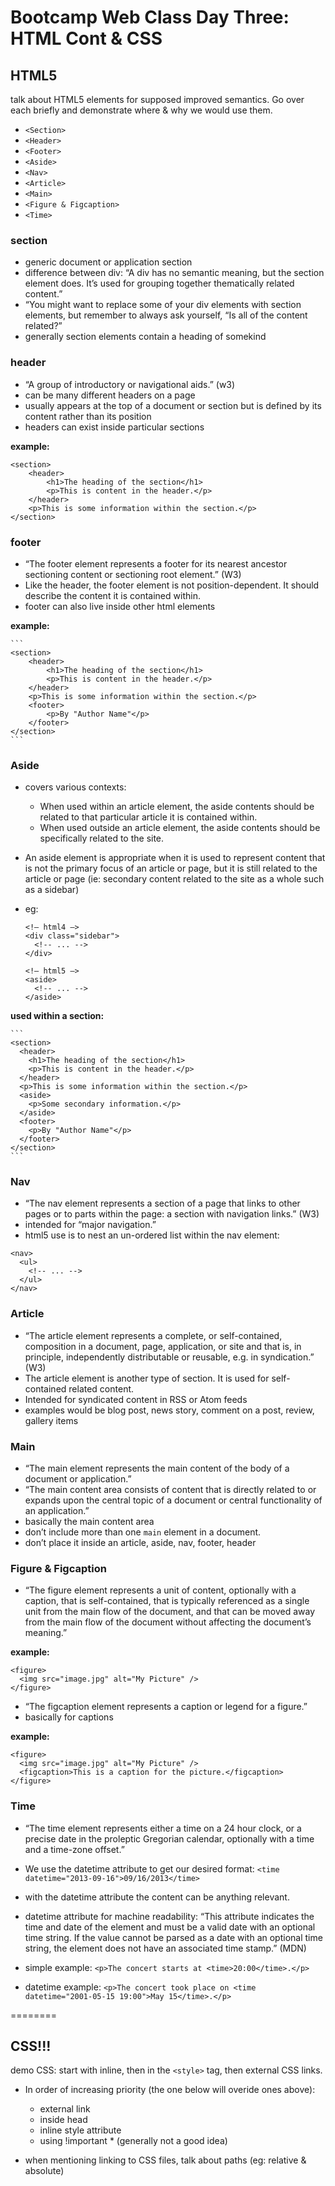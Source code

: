Bootcamp Web Class Day Three: HTML Cont & CSS
========
## HTML5
talk about HTML5 elements for supposed improved semantics. Go over each briefly and demonstrate where & why we would use them.

  - `<Section>`
  - `<Header>`
  - `<Footer>`
  - `<Aside>`
  - `<Nav>`
  - `<Article>`
  - `<Main>`
  - `<Figure & Figcaption>`
  - `<Time>`
  
### section
- generic document or application section
- difference between div: “A div has no semantic meaning, but the section element does. It’s used for grouping together thematically related content.”
- “You might want to replace some of your div elements with section elements, but remember to always ask yourself, “Is all of the content related?”
- generally section elements contain a heading of somekind

### header
- “A group of introductory or navigational aids.” (w3)
- can be many different headers on a page
- usually appears at the top of a document or section but is defined by its content rather than its position
- headers can exist inside particular sections

__example:__

```
<section>	<header>		<h1>The heading of the section</h1>		<p>This is content in the header.</p>	</header>	<p>This is some information within the section.</p></section>
```

### footer

- “The footer element represents a footer for its nearest ancestor sectioning content or sectioning root element.” (W3)
- Like the header, the footer element is not position-dependent. It should describe the content it is contained within.
- footer can also live inside other html elements

__example:__

	```
	<section>		<header>			<h1>The heading of the section</h1>			<p>This is content in the header.</p>		</header>		<p>This is some information within the section.</p>		<footer>			<p>By "Author Name"</p>		</footer>	</section>
	```

### Aside
- covers various contexts:
  - When used within an article element, the aside contents should be related to that particular article it is contained within.  - When used outside an article element, the aside contents should be specifically related to the site.

- An aside element is appropriate when it is used to represent content that is not the primary focus of an article or page, but it is still related to the article or page (ie: secondary content related to the site as a whole such as a sidebar)

- eg:

	```
	<!— html4 —>
	<div class="sidebar">	  <!-- ... -->	</div>
	
	<!— html5 —>
	<aside>	  <!-- ... -->	</aside>
	```

__used within a section:__

	```
	<section>	  <header>	    <h1>The heading of the section</h1>	    <p>This is content in the header.</p>	  </header>	  <p>This is some information within the section.</p>	  <aside>	    <p>Some secondary information.</p>	  </aside>	  <footer>	    <p>By "Author Name"</p>	  </footer>	</section>
	```

### Nav

- “The nav element represents a section of a page that links to other pages or to parts within the page: a section with navigation links.” (W3)
- intended for “major navigation.”
- html5 use is to nest an un-ordered list within the nav element:

```
<nav>  <ul>    <!-- ... -->  </ul></nav>
```

### Article
- “The article element represents a complete, or self-contained, composition in a document, page, application, or site and that is, in principle, independently distributable or reusable, e.g. in syndication.” (W3)
- The article element is another type of section. It is used for self-contained related content.
- Intended for syndicated content in RSS or Atom feeds
- examples would be blog post, news story, comment on a post, review, gallery items

### Main
- “The main element represents the main content of the body of a document or application.”
- “The main content area consists of content that is directly related to or expands upon the central topic of a document or central functionality of an application.”
- basically the main content area
- don’t include more than one `main` element in a document.
- don’t place it inside an article, aside, nav, footer, header

### Figure & Figcaption
- “The figure element represents a unit of content, optionally with a caption, that is self-contained, that is typically referenced as a single unit from the main flow of the document, and that can be moved away from the main flow of the document without affecting the document’s meaning.”

__example:__

```
<figure>  <img src="image.jpg" alt="My Picture" /></figure>
```

- “The figcaption element represents a caption or legend for a figure.”
- basically for captions

__example:__

```
<figure>  <img src="image.jpg" alt="My Picture" />  <figcaption>This is a caption for the picture.</figcaption></figure>
```

### Time
- “The time element represents either a time on a 24 hour clock, or a precise date in the proleptic Gregorian calendar, optionally with a time and a time-zone offset.”
- We use the datetime attribute to get our desired format: `<time datetime="2013-09-16">09/16/2013</time>`
- with the datetime attribute the content can be anything relevant.
- datetime attribute for machine readability: “This attribute indicates the time and date of the element and must be a valid date with an optional time string. If the value cannot be parsed as a date with an optional time string, the element does not have an associated time stamp.” (MDN)

- simple example: `<p>The concert starts at <time>20:00</time>.</p>`
- datetime example: `<p>The concert took place on <time datetime="2001-05-15 19:00">May 15</time>.</p>`


========


## CSS!!!

demo CSS: start with inline, then in the `<style>` tag, then external CSS links.

- In order of increasing priority (the one below will overide ones above):
  - external link
  - inside head 
  - inline style attribute
  - using !important * (generally not a good idea)

- when mentioning linking to CSS files, talk about paths (eg: relative & absolute)




